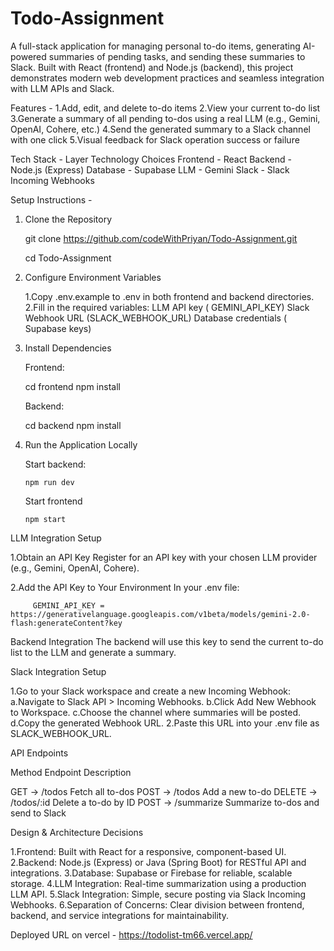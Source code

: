# Todo-Assignment

A full-stack application for managing personal to-do items, generating AI-powered summaries of pending tasks, and sending these summaries to Slack. Built with React (frontend) and Node.js (backend), this project demonstrates modern web development practices and seamless integration with LLM APIs and Slack.

Features -
  1.Add, edit, and delete to-do items
  2.View your current to-do list
  3.Generate a summary of all pending to-dos using a real LLM (e.g., Gemini, OpenAI, Cohere, etc.)
  4.Send the generated summary to a Slack channel with one click
  5.Visual feedback for Slack operation success or failure

Tech Stack -
Layer	Technology Choices
Frontend -	React
Backend -	Node.js (Express) 
Database -	Supabase
LLM -	Gemini
Slack -	Slack Incoming Webhooks

Setup Instructions -

1. Clone the Repository
   
   git clone https://github.com/codeWithPriyan/Todo-Assignment.git
   
   cd Todo-Assignment

3. Configure Environment Variables

    1.Copy .env.example to .env in both frontend and backend directories.
    2.Fill in the required variables:
       LLM API key ( GEMINI_API_KEY)
       Slack Webhook URL (SLACK_WEBHOOK_URL)
       Database credentials ( Supabase keys)

4. Install Dependencies

   Frontend:
   
     cd frontend
     npm install

   Backend:
   
     cd backend
     npm install

5. Run the Application Locally

    Start backend:

       npm run dev
      
    Start frontend 

       npm start
   
LLM Integration Setup

   1.Obtain an API Key
      Register for an API key with your chosen LLM provider (e.g., Gemini, OpenAI, Cohere).

   2.Add the API Key to Your Environment
      In your .env file:
      
         GEMINI_API_KEY = https://generativelanguage.googleapis.com/v1beta/models/gemini-2.0-flash:generateContent?key

Backend Integration
The backend will use this key to send the current to-do list to the LLM and generate a summary.



Slack Integration Setup

  1.Go to your Slack workspace and create a new Incoming Webhook:
      a.Navigate to Slack API > Incoming Webhooks.
      b.Click Add New Webhook to Workspace.
      c.Choose the channel where summaries will be posted.
      d.Copy the generated Webhook URL.
  2.Paste this URL into your .env file as SLACK_WEBHOOK_URL.

API Endpoints

Method      Endpoint      	Description

GET	   ->   /todos	         Fetch all to-dos
POST	 ->   /todos	         Add a new to-do
DELETE ->   /todos/:id	     Delete a to-do by ID
POST	 ->   /summarize     	 Summarize to-dos and send to Slack


Design & Architecture Decisions

  1.Frontend: Built with React for a responsive, component-based UI.
  2.Backend: Node.js (Express) or Java (Spring Boot) for RESTful API and integrations.
  3.Database: Supabase or Firebase for reliable, scalable storage.
  4.LLM Integration: Real-time summarization using a production LLM API.
  5.Slack Integration: Simple, secure posting via Slack Incoming Webhooks.
  6.Separation of Concerns: Clear division between frontend, backend, and service integrations for maintainability.

Deployed URL on vercel - https://todolist-tm66.vercel.app/
   


